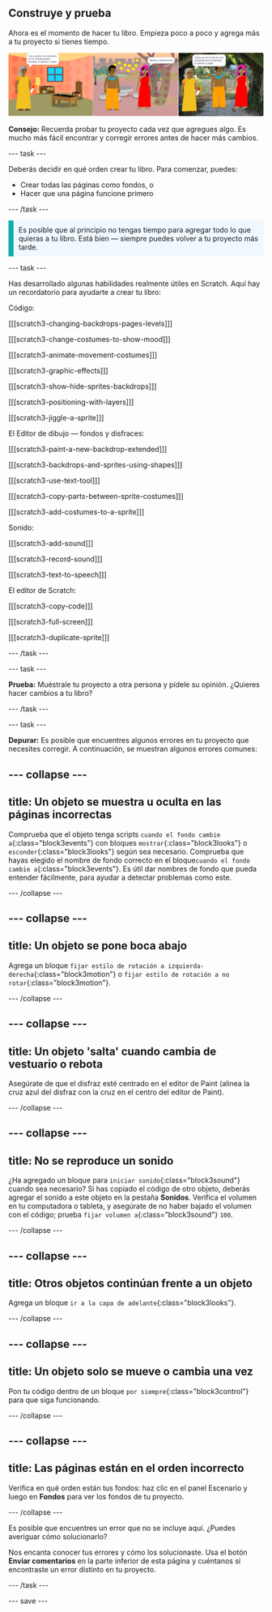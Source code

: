 ## Construye y prueba

Ahora es el momento de hacer tu libro. Empieza poco a poco y agrega más a tu proyecto si tienes tiempo.

![Varias páginas de un proyecto de libro.](images/pages-rama.png)

**Consejo:** Recuerda probar tu proyecto cada vez que agregues algo. Es mucho más fácil encontrar y corregir errores antes de hacer más cambios.

--- task ---

Deberás decidir en qué orden crear tu libro. Para comenzar, puedes:
- Crear todas las páginas como fondos, o
- Hacer que una página funcione primero

--- /task ---

<p style="border-left: solid; border-width:10px; border-color: #0faeb0; background-color: aliceblue; padding: 10px;">
Es posible que al principio no tengas tiempo para agregar todo lo que quieras a tu libro. Está bien — siempre puedes volver a tu proyecto más tarde. 
</p>

--- task ---

Has desarrollado algunas habilidades realmente útiles en Scratch. Aquí hay un recordatorio para ayudarte a crear tu libro:

Código:

[[[scratch3-changing-backdrops-pages-levels]]]

[[[scratch3-change-costumes-to-show-mood]]]

[[[scratch3-animate-movement-costumes]]]

[[[scratch3-graphic-effects]]]

[[[scratch3-show-hide-sprites-backdrops]]]

[[[scratch3-positioning-with-layers]]]

[[[scratch3-jiggle-a-sprite]]]

El Editor de dibujo — fondos y disfraces:

[[[scratch3-paint-a-new-backdrop-extended]]]

[[[scratch3-backdrops-and-sprites-using-shapes]]]

[[[scratch3-use-text-tool]]]

[[[scratch3-copy-parts-between-sprite-costumes]]]

[[[scratch3-add-costumes-to-a-sprite]]]

Sonido:

[[[scratch3-add-sound]]]

[[[scratch3-record-sound]]]

[[[scratch3-text-to-speech]]]

El editor de Scratch:

[[[scratch3-copy-code]]]

[[[scratch3-full-screen]]]

[[[scratch3-duplicate-sprite]]]


--- /task ---

--- task ---

**Prueba:** Muéstrale tu proyecto a otra persona y pídele su opinión. ¿Quieres hacer cambios a tu libro?

--- /task ---

--- task ---

**Depurar:** Es posible que encuentres algunos errores en tu proyecto que necesites corregir. A continuación, se muestran algunos errores comunes:

--- collapse ---
---
title: Un objeto se muestra u oculta en las páginas incorrectas
---

Comprueba que el objeto tenga scripts `cuando el fondo cambie a`{:class="block3events"} con bloques `mostrar`{:class="block3looks"} o `esconder`{:class="block3looks"} según sea necesario. Comprueba que hayas elegido el nombre de fondo correcto en el bloque`cuando el fondo cambie a`{:class="block3events"}. Es útil dar nombres de fondo que pueda entender fácilmente, para ayudar a detectar problemas como este.

--- /collapse ---

--- collapse ---
---
title: Un objeto se pone boca abajo
---

Agrega un bloque `fijar estilo de rotación a izquierda-derecha`{:class="block3motion"} o `fijar estilo de rotación a no rotar`{:class="block3motion"}.

--- /collapse ---

--- collapse ---
---
title: Un objeto 'salta' cuando cambia de vestuario o rebota
---

Asegúrate de que el disfraz esté centrado en el editor de Paint (alinea la cruz azul del disfraz con la cruz en el centro del editor de Paint).

--- /collapse ---

--- collapse ---
---
title: No se reproduce un sonido
---

¿Ha agregado un bloque para `iniciar sonido`{:class="block3sound"} cuando sea necesario? Si has copiado el código de otro objeto, deberás agregar el sonido a este objeto en la pestaña **Sonidos**. Verifica el volumen en tu computadora o tableta, y asegúrate de no haber bajado el volumen con el código; prueba `fijar volumen a`{:class="block3sound"} `100`.

--- /collapse ---

--- collapse ---
---
title: Otros objetos continúan frente a un objeto
---

Agrega un bloque `ir a la capa de adelante`{:class="block3looks"}.

--- /collapse ---

--- collapse ---
---
title: Un objeto solo se mueve o cambia una vez
---

Pon tu código dentro de un bloque `por siempre`{:class="block3control"} para que siga funcionando.

--- /collapse ---

--- collapse ---
---
title: Las páginas están en el orden incorrecto
---

Verifica en qué orden están tus fondos: haz clic en el panel Escenario y luego en **Fondos** para ver los fondos de tu proyecto.

--- /collapse ---

Es posible que encuentres un error que no se incluye aquí. ¿Puedes averiguar cómo solucionarlo?

Nos encanta conocer tus errores y cómo los solucionaste. Usa el botón **Enviar comentarios** en la parte inferior de esta página y cuéntanos si encontraste un error distinto en tu proyecto.

--- /task ---


--- save ---
